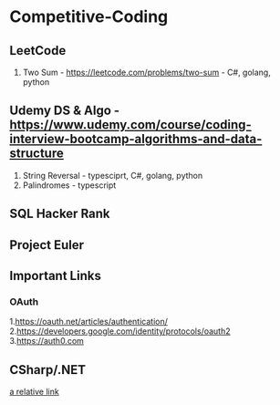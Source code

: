 # Competitive-Coding

## LeetCode

1. Two Sum - <https://leetcode.com/problems/two-sum> - C#, golang, python

## Udemy DS & Algo - <https://www.udemy.com/course/coding-interview-bootcamp-algorithms-and-data-structure>

1. String Reversal - typesciprt, C#, golang, python
2. Palindromes - typescript


## SQL Hacker Rank

## Project Euler

## Important Links

### OAuth

1.<https://oauth.net/articles/authentication/>
2.<https://developers.google.com/identity/protocols/oauth2>
3.<https://auth0.com>

## CSharp/.NET
[a relative link](/blob/main/csharp/README.mdD)
